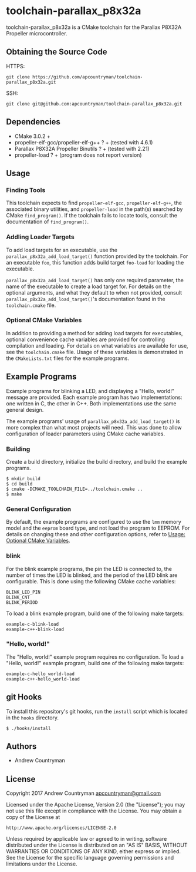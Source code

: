 # toolchain-parallax_p8x32a
toolchain-parallax_p8x32a is a CMake toolchain for the Parallax P8X32A Propeller
microcontroller.

## Obtaining the Source Code
HTTPS:
```
git clone https://github.com/apcountryman/toolchain-parallax_p8x32a.git
```
SSH:
```
git clone git@github.com:apcountryman/toolchain-parallax_p8x32a.git
```

## Dependencies
- CMake 3.0.2 +
- propeller-elf-gcc/propeller-elf-g++ ? + (tested with 4.6.1)
- Parallax P8X32A Propeller Binutils ? + (tested with 2.21)
- propeller-load ? + (program does not report version)

## Usage

### Finding Tools
This toolchain expects to find `propeller-elf-gcc`, `propeller-elf-g++`, the associated
binary utilities, and `propeller-load` in the path(s) searched by CMake `find_program()`.
If the toolchain fails to locate tools, consult the documentation of `find_program()`.

### Addling Loader Targets
To add load targets for an executable, use the `parallax_p8x32a_add_load_target()`
function provided by the toolchain. For an executable `foo`, this function adds build
target `foo-load` for loading the executable.

`parallax_p8x32a_add_load_target()` has only one required parameter, the name of the
executable to create a load target for. For details on the optional arguments, and what
they default to when not provided, consult `parallax_p8x32a_add_load_target()`'s
documentation found in the `toolchain.cmake` file.

### Optional CMake Variables
In addition to providing a method for adding load targets for executables, optional
convenience cache variables are provided for controlling compilation and loading. For
details on what variables are available for use, see the `toolchain.cmake` file. Usage of
these variables is demonstrated in the `CMakeLists.txt` files for the example programs.

## Example Programs
Example programs for blinking a LED, and displaying a "Hello, world!" message are
provided. Each example program has two implementations: one written in C, the other in
C++. Both implementations use the same general design.

The example programs' usage of `parallax_p8x32a_add_load_target()` is more complex than
what most projects will need. This was done to allow configuration of loader parameters
using CMake cache variables.

### Building
Create a build directory, initialize the build directory, and build the example programs.
```
$ mkdir build
$ cd build
$ cmake -DCMAKE_TOOLCHAIN_FILE=../toolchain.cmake ..
$ make
```

### General Configuration
By default, the example programs are configured to use the `lmm` memory model and the
`eeprom` board type, and not load the program to EEPROM. For details on changing these and
other configuration options, refer to
[Usage: Optional CMake Variables](#optional-cmake-variables).

### blink
For the blink example programs, the pin the LED is connected to, the number of times the
LED is blinked, and the period of the LED blink are configurable. This is done using the
following CMake cache variables:
```
BLINK_LED_PIN
BLINK_CNT
BLINK_PERIOD
```

To load a blink example program, build one of the following make targets:
```
example-c-blink-load
example-c++-blink-load
```

### "Hello, world!"
The "Hello, world!" example program requires no configuration. To load a "Hello, world!"
example program, build one of the following make targets:
```
example-c-hello_world-load
example-c++-hello_world-load
```

## git Hooks
To install this repository's git hooks, run the `install` script which is located in the
`hooks` directory.
```
$ ./hooks/install
```

## Authors
- Andrew Countryman

## License
Copyright 2017 Andrew Countryman <apcountryman@gmail.com>

Licensed under the Apache License, Version 2.0 (the "License"); you may not use this file
except in compliance with the License. You may obtain a copy of the License at

    http://www.apache.org/licenses/LICENSE-2.0

Unless required by applicable law or agreed to in writing, software distributed under the
License is distributed on an "AS IS" BASIS, WITHOUT WARRANTIES OR CONDITIONS OF ANY KIND,
either express or implied. See the License for the specific language governing
permissions and limitations under the License.
